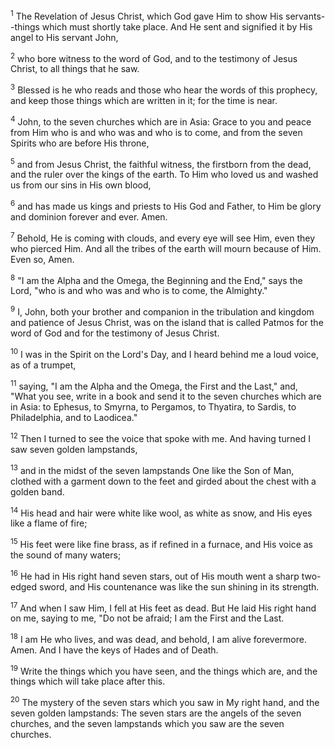 <sup>1</sup> 
The Revelation of Jesus Christ, which God gave Him to show His servants--things which must shortly take place. And He sent and signified it by His angel to His servant John, 

<sup>2</sup> 
who bore witness to the word of God, and to the testimony of Jesus Christ, to all things that he saw. 

<sup>3</sup> 
Blessed is he who reads and those who hear the words of this prophecy, and keep those things which are written in it; for the time is near.

<sup>4</sup> 
John, to the seven churches which are in Asia: Grace to you and peace from Him who is and who was and who is to come, and from the seven Spirits who are before His throne, 

<sup>5</sup> 
and from Jesus Christ, the faithful witness, the firstborn from the dead, and the ruler over the kings of the earth. To Him who loved us and washed us from our sins in His own blood, 

<sup>6</sup> 
and has made us kings and priests to His God and Father, to Him be glory and dominion forever and ever. Amen. 

<sup>7</sup> 
Behold, He is coming with clouds, and every eye will see Him, even they who pierced Him. And all the tribes of the earth will mourn because of Him. Even so, Amen. 

<sup>8</sup> 
"I am the Alpha and the Omega, the Beginning and the End," says the Lord, "who is and who was and who is to come, the Almighty." 

<sup>9</sup> 
I, John, both your brother and companion in the tribulation and kingdom and patience of Jesus Christ, was on the island that is called Patmos for the word of God and for the testimony of Jesus Christ. 

<sup>10</sup> 
I was in the Spirit on the Lord's Day, and I heard behind me a loud voice, as of a trumpet, 

<sup>11</sup> 
saying, "I am the Alpha and the Omega, the First and the Last," and, "What you see, write in a book and send it to the seven churches which are in Asia: to Ephesus, to Smyrna, to Pergamos, to Thyatira, to Sardis, to Philadelphia, and to Laodicea." 

<sup>12</sup> 
Then I turned to see the voice that spoke with me. And having turned I saw seven golden lampstands, 

<sup>13</sup> 
and in the midst of the seven lampstands One like the Son of Man, clothed with a garment down to the feet and girded about the chest with a golden band. 

<sup>14</sup> 
His head and hair were white like wool, as white as snow, and His eyes like a flame of fire; 

<sup>15</sup> 
His feet were like fine brass, as if refined in a furnace, and His voice as the sound of many waters; 

<sup>16</sup> 
He had in His right hand seven stars, out of His mouth went a sharp two-edged sword, and His countenance was like the sun shining in its strength. 

<sup>17</sup> 
And when I saw Him, I fell at His feet as dead. But He laid His right hand on me, saying to me, "Do not be afraid; I am the First and the Last. 

<sup>18</sup> 
I am He who lives, and was dead, and behold, I am alive forevermore. Amen. And I have the keys of Hades and of Death. 

<sup>19</sup> 
Write the things which you have seen, and the things which are, and the things which will take place after this. 

<sup>20</sup> 
The mystery of the seven stars which you saw in My right hand, and the seven golden lampstands: The seven stars are the angels of the seven churches, and the seven lampstands which you saw are the seven churches.